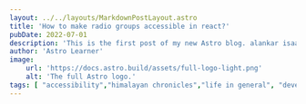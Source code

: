 ```yaml
---
layout: ../../layouts/MarkdownPostLayout.astro
title: 'How to make radio groups accessible in react?'
pubDate: 2022-07-01
description: 'This is the first post of my new Astro blog. alankar isaad asldkfjlaskjdf asldjflasjdf asldjflasjdlfjaslfjlasdjf asdlfjasldjflasdjdf asdfklj'
author: 'Astro Learner'
image:
    url: 'https://docs.astro.build/assets/full-logo-light.png'
    alt: 'The full Astro logo.'
tags: [ "accessibility","himalayan chronicles","life in general", "developer's journal"]
---
```

